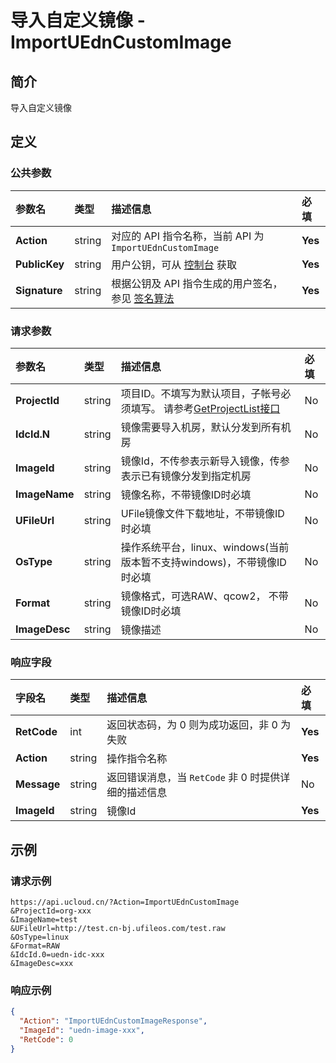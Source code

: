 # 导入自定义镜像 - ImportUEdnCustomImage

## 简介

导入自定义镜像









## 定义

### 公共参数

| 参数名 | 类型 | 描述信息 | 必填 |
|:---|:---|:---|:---|
| **Action**     | string  | 对应的 API 指令名称，当前 API 为 `ImportUEdnCustomImage`                        | **Yes** |
| **PublicKey**  | string  | 用户公钥，可从 [控制台](https://console.ucloud.cn/uapi/apikey) 获取                                             | **Yes** |
| **Signature**  | string  | 根据公钥及 API 指令生成的用户签名，参见 [签名算法](api/summary/signature.md)  | **Yes** |

### 请求参数

| 参数名 | 类型 | 描述信息 | 必填 |
|:---|:---|:---|:---|
| **ProjectId** | string | 项目ID。不填写为默认项目，子帐号必须填写。 请参考[GetProjectList接口](api/summary/get_project_list) |No|
| **IdcId.N** | string | 镜像需要导入机房，默认分发到所有机房 |No|
| **ImageId** | string | 镜像Id，不传参表示新导入镜像，传参表示已有镜像分发到指定机房 |No|
| **ImageName** | string | 镜像名称，不带镜像ID时必填 |No|
| **UFileUrl** | string | UFile镜像文件下载地址，不带镜像ID时必填 |No|
| **OsType** | string | 操作系统平台，linux、windows(当前版本暂不支持windows)，不带镜像ID时必填 |No|
| **Format** | string | 镜像格式，可选RAW、qcow2， 不带镜像ID时必填 |No|
| **ImageDesc** | string | 镜像描述 |No|

### 响应字段

| 字段名 | 类型 | 描述信息 | 必填 |
|:---|:---|:---|:---|
| **RetCode** | int | 返回状态码，为 0 则为成功返回，非 0 为失败 |**Yes**|
| **Action** | string | 操作指令名称 |**Yes**|
| **Message** | string | 返回错误消息，当 `RetCode` 非 0 时提供详细的描述信息 |No|
| **ImageId** | string | 镜像Id |**Yes**|




## 示例

### 请求示例
    
```
https://api.ucloud.cn/?Action=ImportUEdnCustomImage
&ProjectId=org-xxx
&ImageName=test
&UFileUrl=http://test.cn-bj.ufileos.com/test.raw
&OsType=linux
&Format=RAW
&IdcId.0=uedn-idc-xxx
&ImageDesc=xxx
```

### 响应示例
    
```json
{
  "Action": "ImportUEdnCustomImageResponse",
  "ImageId": "uedn-image-xxx",
  "RetCode": 0
}
```






